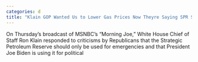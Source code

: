 ```yaml
---
categories: d
title: "Klain GOP Wanted Us to Lower Gas Prices Now Theyre Saying SPR Should Be for Emergencies Only"
---
```

On Thursday&#8217;s broadcast of MSNBC&#8217;s &#8220;Morning Joe,&#8221; White House Chief of Staff Ron Klain responded to criticisms by Republicans that the Strategic Petroleum Reserve should only be used for emergencies and that President Joe Biden is using it for political